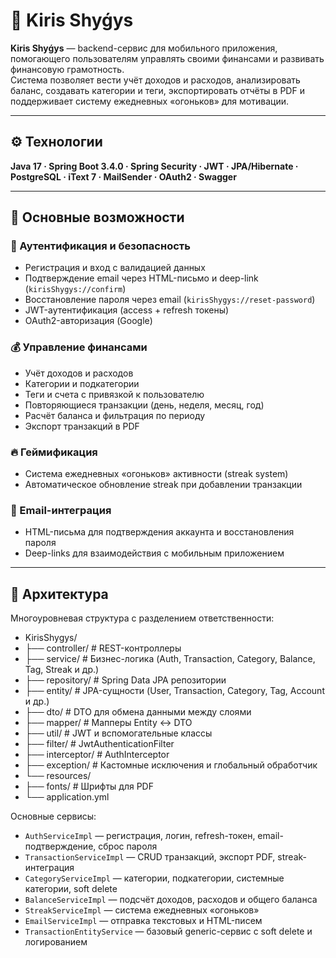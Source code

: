 # 💸 Kiris Shyǵys

**Kiris Shyǵys** — backend-сервис для мобильного приложения, помогающего пользователям управлять своими финансами и развивать финансовую грамотность.  
Система позволяет вести учёт доходов и расходов, анализировать баланс, создавать категории и теги, экспортировать отчёты в PDF и поддерживает систему ежедневных «огоньков» для мотивации.

---

## ⚙️ Технологии
**Java 17 · Spring Boot 3.4.0 · Spring Security · JWT · JPA/Hibernate · PostgreSQL · iText 7 · MailSender · OAuth2 · Swagger**

---

## 🔑 Основные возможности

### 🔐 Аутентификация и безопасность
- Регистрация и вход с валидацией данных
- Подтверждение email через HTML-письмо и deep-link (`kirisShygys://confirm`)
- Восстановление пароля через email (`kirisShygys://reset-password`)
- JWT-аутентификация (access + refresh токены)
- OAuth2-авторизация (Google)

### 💰 Управление финансами
- Учёт доходов и расходов
- Категории и подкатегории
- Теги и счета с привязкой к пользователю
- Повторяющиеся транзакции (день, неделя, месяц, год)
- Расчёт баланса и фильтрация по периоду
- Экспорт транзакций в PDF

### 🔥 Геймификация
- Система ежедневных «огоньков» активности (streak system)
- Автоматическое обновление streak при добавлении транзакции

### 📨 Email-интеграция
- HTML-письма для подтверждения аккаунта и восстановления пароля
- Deep-links для взаимодействия с мобильным приложением

---

## 🧩 Архитектура

Многоуровневая структура с разделением ответственности:

- KirisShygys/
- ├── controller/ # REST-контроллеры
- ├── service/ # Бизнес-логика (Auth, Transaction, Category, Balance, Tag, Streak и др.)
- ├── repository/ # Spring Data JPA репозитории
- ├── entity/ # JPA-сущности (User, Transaction, Category, Tag, Account и др.)
- ├── dto/ # DTO для обмена данными между слоями
- ├── mapper/ # Мапперы Entity ↔ DTO
- ├── util/ # JWT и вспомогательные классы
- ├── filter/ # JwtAuthenticationFilter
- ├── interceptor/ # AuthInterceptor
- ├── exception/ # Кастомные исключения и глобальный обработчик
- └── resources/
- ├── fonts/ # Шрифты для PDF
- └── application.yml


Основные сервисы:
- `AuthServiceImpl` — регистрация, логин, refresh-токен, email-подтверждение, сброс пароля
- `TransactionServiceImpl` — CRUD транзакций, экспорт PDF, streak-интеграция
- `CategoryServiceImpl` — категории, подкатегории, системные категории, soft delete
- `BalanceServiceImpl` — подсчёт доходов, расходов и общего баланса
- `StreakServiceImpl` — система ежедневных «огоньков»
- `EmailServiceImpl` — отправка текстовых и HTML-писем
- `TransactionEntityService` — базовый generic-сервис с soft delete и логированием